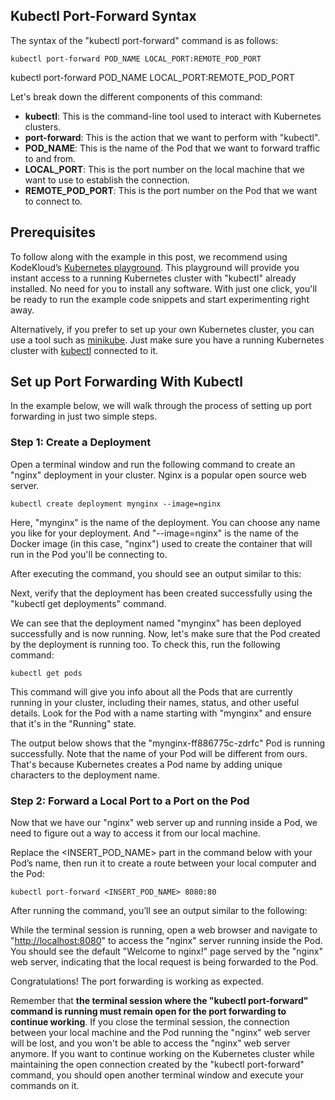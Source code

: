 ## Kubectl Port-Forward Syntax

The syntax of the "kubectl port-forward" command is as follows:

```
kubectl port-forward POD_NAME LOCAL_PORT:REMOTE_POD_PORT
```

kubectl port-forward POD_NAME LOCAL_PORT:REMOTE_POD_PORT

Let's break down the different components of this command:

- **kubectl**: This is the command-line tool used to interact with Kubernetes clusters.
- **port-forward**: This is the action that we want to perform with "kubectl".
- **POD_NAME**: This is the name of the Pod that we want to forward traffic to and from.
- **LOCAL_PORT**: This is the port number on the local machine that we want to use to establish the connection.
- **REMOTE_POD_PORT**: This is the port number on the Pod that we want to connect to.

## Prerequisites

To follow along with the example in this post, we recommend using KodeKloud’s [Kubernetes playground](https://kodekloud.com/blog/r/4ba56734?m=33f1e68f-509a-4d82-9ddb-920cb216d4ab). This playground will provide you instant access to a running Kubernetes cluster with "kubectl" already installed. No need for you to install any software. With just one click, you'll be ready to run the example code snippets and start experimenting right away.

Alternatively, if you prefer to set up your own Kubernetes cluster, you can use a tool such as [minikube](https://kodekloud.com/blog/r/dcbd70e1?m=33f1e68f-509a-4d82-9ddb-920cb216d4ab). Just make sure you have a running Kubernetes cluster with [kubectl](https://kodekloud.com/blog/r/e6715532?m=33f1e68f-509a-4d82-9ddb-920cb216d4ab) connected to it.

## Set up Port Forwarding With Kubectl

In the example below, we will walk through the process of setting up port forwarding in just two simple steps.

### Step 1: Create a Deployment

Open a terminal window and run the following command to create an "nginx" deployment in your cluster. Nginx is a popular open source web server.

```
kubectl create deployment mynginx --image=nginx
```

Here, "mynginx" is the name of the deployment. You can choose any name you like for your deployment. And "--image=nginx" is the name of the Docker image (in this case, "nginx") used to create the container that will run in the Pod you'll be connecting to.

After executing the command, you should see an output similar to this:

Next, verify that the deployment has been created successfully using the "kubectl get deployments" command.

We can see that the deployment named "mynginx" has been deployed successfully and is now running. Now, let's make sure that the Pod created by the deployment is running too. To check this, run the following command:

```
kubectl get pods
```

This command will give you info about all the Pods that are currently running in your cluster, including their names, status, and other useful details. Look for the Pod with a name starting with "mynginx" and ensure that it's in the "Running" state.

The output below shows that the "mynginx-ff886775c-zdrfc" Pod is running successfully. Note that the name of your Pod will be different from ours. That's because Kubernetes creates a Pod name by adding unique characters to the deployment name.

### Step 2: Forward a Local Port to a Port on the Pod

Now that we have our "nginx" web server up and running inside a Pod, we need to figure out a way to access it from our local machine.

Replace the <INSERT_POD_NAME> part in the command below with your Pod’s name, then run it to create a route between your local computer and the Pod:

```
kubectl port-forward <INSERT_POD_NAME> 8080:80
```

After running the command, you’ll see an output similar to the following:

While the terminal session is running, open a web browser and navigate to "[http://localhost:8080](http://localhost:8080/)" to access the "nginx" server running inside the Pod. You should see the default "Welcome to nginx!" page served by the "nginx" web server, indicating that the local request is being forwarded to the Pod.

Congratulations! The port forwarding is working as expected.

Remember that **the terminal session where the "kubectl port-forward" command is running must remain open for the port forwarding to continue working**. If you close the terminal session, the connection between your local machine and the Pod running the "nginx" web server will be lost, and you won't be able to access the "nginx" web server anymore. If you want to continue working on the Kubernetes cluster while maintaining the open connection created by the "kubectl port-forward" command, you should open another terminal window and execute your commands on it.